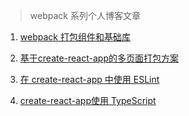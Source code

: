 > webpack 系列个人博客文章

1. [webpack 打包组件和基础库](blog/webpack/build_base_libiary)

2. [基于create-react-app的多页面打包方案](/blog/webpack/multi_page_build)

3. [在 create-react-app 中使用 ESLint](/blog/webpack/react-use-eslint)

4. [create-react-app使用 TypeScript](/blog/webpack/react-use-ts)